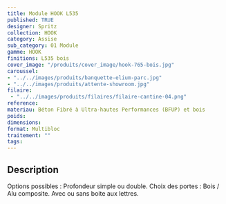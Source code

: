 ```yaml
---
title: Module HOOK L535
published: TRUE
designer: Spritz
collection: HOOK
category: Assise
sub_category: 01 Module
gamme: HOOK
finitions: L535 bois
cover_image: "/produits/cover_image/hook-765-bois.jpg"
caroussel: 
- "../../images/produits/banquette-elium-parc.jpg"
- "../../images/produits/attente-showroom.jpg"
filaire: 
 - "../../images/produits/filaires/filaire-cantine-04.png"
reference: 
materiau: Béton Fibré à Ultra-hautes Performances (BFUP) et bois
poids:
dimensions:
format: Multibloc
traitement: ""
tags: 
---
```


## Description

Options possibles : Profondeur simple ou double. Choix des portes : Bois / Alu composite. Avec ou sans boite aux lettres.
